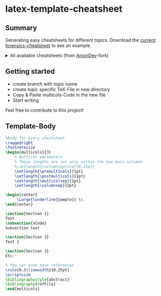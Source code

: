 # latex-template-cheatsheet

## Summary

Generating easy cheatsheets for different topics. Download the <a href="https://github.com/michkoll/latex-template-cheatsheet/raw/master/cheatsheet.pdf" target="_blank">current forensics-cheatsheet</a> to see an example.

<details>
	<summary>
		All available cheatsheets (from <a href="https://github.com/anionDev" target="_blank">AnionDev</a>-fork)
	</summary>
	<p>
		<a href="https://github.com/anionDev/latex-template-cheatsheet/raw/cheatsheet-com/cheatsheet.pdf" target="_blank">COM</a>
		<a href="https://github.com/anionDev/latex-template-cheatsheet/raw/cheatsheet-cryptography/cheatsheet.pdf" target="_blank">Kryptographie</a>
		<a href="https://github.com/anionDev/latex-template-cheatsheet/raw/cheatsheet-forensics/cheatsheet.pdf" target="_blank">Forensik</a>
		<a href="https://github.com/anionDev/latex-template-cheatsheet/raw/cheatsheet-git/cheatsheet.pdf" target="_blank">Git</a>
		<a href="https://github.com/anionDev/latex-template-cheatsheet/raw/cheatsheet-penetrationtests/cheatsheet.pdf" target="_blank">Penetrationstests</a>
		<a href="https://github.com/anionDev/latex-template-cheatsheet/raw/cheatsheet-programming-languages/cheatsheet.pdf" target="_blank">Programmiersprachen</a>
		<a href="https://github.com/anionDev/latex-template-cheatsheet/raw/cheatsheet-theoretical-computer-science/cheatsheet.pdf" target="_blank">Theoretische Informatik</a>
	</p>
</details>

## Getting started

* create branch with topic name
* create topic specific TeX-File in new directory
* Copy & Paste multicols-Code in the new file
* Start writing

Feel free to contribute to this project!
## Template-Body

```latex
%Body for every cheatsheet
\raggedright
\footnotesize
\begin{multicols}{3}	
	% multicol parameters
	% These lengths are set only within the two main columns
	%\setlength{\columnseprule}{0.25pt}
	\setlength{\premulticols}{1pt}
	\setlength{\postmulticols}{1pt}
	\setlength{\multicolsep}{1pt}
	\setlength{\columnsep}{2pt}

\begin{center}
     \Large{\underline{Sample}} \\
\end{center}

\section{Section 1}
Text
\subsection{xCode}
Subsection text

\section{Section 2}
Text 2

\section{Section 3}
Etc.

% You can even have references
\rule{0.3\linewidth}{0.25pt}
\scriptsize
\bibliographystyle{abstract}
\bibliography{refFile}
\end{multicols}
```
